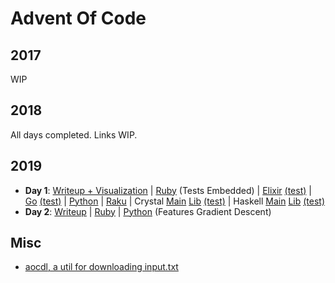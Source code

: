 # Advent Of Code

## 2017

WIP

## 2018

All days completed. Links WIP.

## 2019

- **Day 1**: [Writeup + Visualization](./2019/01/README.md)
  | [Ruby](./2019/01/ruby_day01/01.rb) (Tests Embedded)
  | [Elixir](./2019/01/elixir_day01/lib/elixir_day01.ex)
  [(test)](./2019/01/elixir_day01/test/elixir_day01_test.exs)
  | [Go](./2019/01/go_day01/day01.go) [(test)](./2019/01/go_day01/day01_test.go)
  | [Python](./2019/01/python_day01/day01.py)
  | [Raku](./2019/01/raku_day01/01.p6)
  | Crystal [Main](./2019/01/crystal_day01/src/main.cr)
  [Lib](./2019/01/crystal_day01/src/crystal_day01.cr)
  [(test)](./2019/01/crystal_day01/spec/crystal_day01_spec.cr)
  | Haskell [Main](./2019/01/haskell-day01/app/Main.hs)
  [Lib](./2019/01/haskell-day01/src/Lib.hs)
  [(test)](./2019/01/haskell-day01/test/Spec.hs)
- **Day 2**: [Writeup](./2019/02/README.md)
  | [Ruby](./2019/02/ruby_day02/02.rb)
  | [Python](./2019/02/python_day02/02.py) (Features Gradient Descent)

## Misc

- [aocdl, a util for downloading input.txt](https://github.com/GreenLightning/advent-of-code-downloader)
